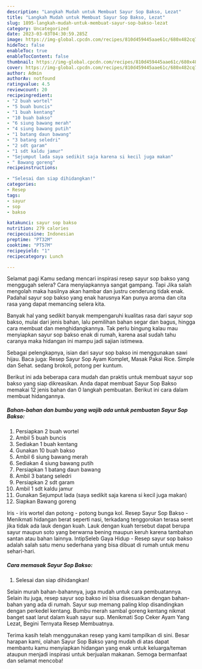 ```yaml
---
description: "Langkah Mudah untuk Membuat Sayur Sop Bakso, Lezat"
title: "Langkah Mudah untuk Membuat Sayur Sop Bakso, Lezat"
slug: 1895-langkah-mudah-untuk-membuat-sayur-sop-bakso-lezat
category: Uncategorized
date: 2023-03-03T04:30:59.285Z
image: https://img-global.cpcdn.com/recipes/810d459445aae61c/680x482cq70/sayur-sop-bakso-foto-resep-utama.jpg
hideToc: false
enableToc: true
enableTocContent: false
thumbnail: https://img-global.cpcdn.com/recipes/810d459445aae61c/680x482cq70/sayur-sop-bakso-foto-resep-utama.jpg
cover: https://img-global.cpcdn.com/recipes/810d459445aae61c/680x482cq70/sayur-sop-bakso-foto-resep-utama.jpg
author: Admin
authorAv: notfound
ratingvalue: 4.5
reviewcount: 20
recipeingredient:
- "2 buah wortel"
- "5 buah buncis"
- "1 buah kentang"
- "10 buah bakso"
- "6 siung bawang merah"
- "4 siung bawang putih"
- "1 batang daun bawang"
- "3 batang seledri"
- "2 sdt garam"
- "1 sdt kaldu jamur"
- "Sejumput lada saya sedikit saja karena si kecil juga makan"
- " Bawang goreng"
recipeinstructions:

- "Selesai dan siap dihidangkan!"
categories:
- Resep
tags:
- sayur
- sop
- bakso

katakunci: sayur sop bakso 
nutrition: 279 calories
recipecuisine: Indonesian
preptime: "PT32M"
cooktime: "PT57M"
recipeyield: "1"
recipecategory: Lunch

---
```



Selamat pagi Kamu sedang mencari inspirasi resep sayur sop bakso yang menggugah selera? Cara menyiapkannya sangat gampang. Tapi Jika salah mengolah maka hasilnya akan hambar dan justru cenderung tidak enak. Padahal sayur sop bakso yang enak harusnya Kan punya aroma dan cita rasa yang dapat memancing selera kita.


Banyak hal yang sedikit banyak mempengaruhi kualitas rasa dari sayur sop bakso, mulai dari jenis bahan, lalu pemilihan bahan segar dan bagus, hingga cara membuat dan menghidangkannya. Tak perlu bingung kalau mau menyiapkan sayur sop bakso enak di rumah, karena asal sudah tahu caranya maka hidangan ini mampu jadi sajian istimewa.

Sebagai pelengkapnya, isian dari sayur sop bakso ini menggunakan sawi hijau. Baca juga: Resep Sayur Sop Ayam Komplet, Masak Pakai Rice. Simple dan Sehat. sedang brokoli, potong per kuntum.


Berikut ini ada beberapa cara mudah dan praktis untuk membuat sayur sop bakso yang siap dikreasikan. Anda dapat membuat Sayur Sop Bakso memakai 12 jenis bahan dan 0 langkah pembuatan. Berikut ini cara dalam membuat hidangannya.

<!--inarticleads1-->

##### Bahan-bahan dan bumbu yang wajib ada untuk pembuatan Sayur Sop Bakso:

1. Persiapkan 2 buah wortel
1. Ambil 5 buah buncis
1. Sediakan 1 buah kentang
1. Gunakan 10 buah bakso
1. Ambil 6 siung bawang merah
1. Sediakan 4 siung bawang putih
1. Persiapkan 1 batang daun bawang
1. Ambil 3 batang seledri
1. Persiapkan 2 sdt garam
1. Ambil 1 sdt kaldu jamur
1. Gunakan Sejumput lada (saya sedikit saja karena si kecil juga makan)
1. Siapkan  Bawang goreng


Iris - iris wortel dan potong - potong bunga kol. Resep Sayur Sop Bakso - Menikmati hidangan berat seperti nasi, terkadang tenggorokan terasa seret jika tidak ada lauk dengan kuah. Lauk dengan kuah tersebut dapat berupa sayur maupun soto yang berwarna bening maupun keruh karena tambahan santan atau bahan lainnya. IntipSeleb Gaya Hidup - Resep sayur sop bakso adalah salah satu menu sederhana yang bisa dibuat di rumah untuk menu sehari-hari. 

<!--inarticleads2-->

##### Cara memasak Sayur Sop Bakso:


1. Selesai dan siap dihidangkan!

Selain murah bahan-bahannya, juga mudah untuk cara pembuatannya. Selain itu juga, resep sayur sop bakso ini bisa disesuaikan dengan bahan-bahan yang ada di rumah. Sayur sup memang paling klop disandingkan dengan perkedel kentang. Bumbu merah sambal goreng kentang nikmat banget saat larut dalam kuah sayur sup. Menikmati Sop Ceker Ayam Yang Lezat, Begini Ternyata Resep Membuatnya. 

Terima kasih telah menggunakan resep yang kami tampilkan di sini. Besar harapan kami, olahan Sayur Sop Bakso yang mudah di atas dapat membantu kamu menyiapkan hidangan yang enak untuk keluarga/teman ataupun menjadi inspirasi untuk berjualan makanan. Semoga bermanfaat dan selamat mencoba!
